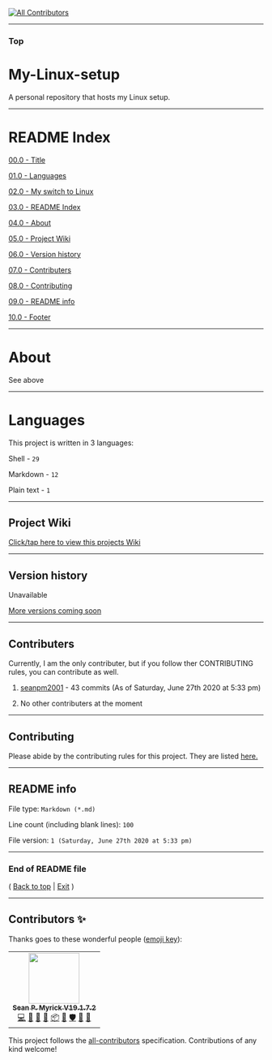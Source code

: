 
<!-- ALL-CONTRIBUTORS-BADGE:START - Do not remove or modify this section -->
[![All Contributors](https://img.shields.io/badge/all_contributors-1-orange.svg?style=flat-square)](#contributors-)
<!-- ALL-CONTRIBUTORS-BADGE:END -->
***

### Top

# My-Linux-setup
A personal repository that hosts my Linux setup.

***

# README Index

[00.0 - Title](#My-Linux-setup)

[01.0 - Languages](#Languages)

[02.0 - My switch to Linux](#My-switch-to-Linux)

[03.0 - README Index](#README-Index)

[04.0 - About](#About)

[05.0 - Project Wiki](#Project-Wiki)

[06.0 - Version history](#Version-history)

[07.0 - Contributers](#Contributers)

[08.0 - Contributing](#Contributing)

[09.0 - README info](#README-info)

[10.0 - Footer](#End-of-README-file)

***

# About

See above

***

# Languages

This project is written in 3 languages:

Shell - `29`

Markdown - `12`

Plain text - `1`

***

## Project Wiki

[Click/tap here to view this projects Wiki](https://github.com/seanpm2001/My-Linux-setup/Wiki/)

***

## Version history

Unavailable

[More versions coming soon](https://www.example.com/)

***

## Contributers

Currently, I am the only contributer, but if you follow ther CONTRIBUTING rules, you can contribute as well.

1. [seanpm2001](https://github.com/seanpm2001/) - 43 commits (As of Saturday, June 27th 2020 at 5:33 pm)

2. No other contributers at the moment

***

## Contributing

Please abide by the contributing rules for this project. They are listed [here.](https://github.com/seanpm2001/My-Linux-setup/blob/master/CONTRIBUTING.md)

***

## README info

File type: `Markdown (*.md)`

Line count (including blank lines): `100`

File version: `1 (Saturday, June 27th 2020 at 5:33 pm)`

***

### End of README file

( [Back to top](#Top) | [Exit](https://github.com) )

***

## Contributors ✨

Thanks goes to these wonderful people ([emoji key](https://allcontributors.org/docs/en/emoji-key)):

<!-- ALL-CONTRIBUTORS-LIST:START - Do not remove or modify this section -->
<!-- prettier-ignore-start -->
<!-- markdownlint-disable -->
<table>
  <tr>
    <td align="center"><a href="https://gist.github.com/seanpm2001/7e40a0e13c066a57577d8200b1afc6a3"><img src="https://avatars.githubusercontent.com/u/65933340?v=4?s=100" width="100px;" alt=""/><br /><sub><b>Sean P. Myrick V19.1.7.2</b></sub></a><br /><a href="https://github.com/seanpm2001/My-Linux-setup/commits?author=seanpm2001" title="Code">💻</a> <a href="https://github.com/seanpm2001/My-Linux-setup/commits?author=seanpm2001" title="Documentation">📖</a> <a href="#blog-seanpm2001" title="Blogposts">📝</a> <a href="https://github.com/seanpm2001/My-Linux-setup/issues?q=author%3Aseanpm2001" title="Bug reports">🐛</a> <a href="#platform-seanpm2001" title="Packaging/porting to new platform">📦</a> <a href="#projectManagement-seanpm2001" title="Project Management">📆</a> <a href="#security-seanpm2001" title="Security">🛡️</a> <a href="#maintenance-seanpm2001" title="Maintenance">🚧</a> <a href="#ideas-seanpm2001" title="Ideas, Planning, & Feedback">🤔</a></td>
  </tr>
</table>

<!-- markdownlint-restore -->
<!-- prettier-ignore-end -->

<!-- ALL-CONTRIBUTORS-LIST:END -->

This project follows the [all-contributors](https://github.com/all-contributors/all-contributors) specification. Contributions of any kind welcome!
